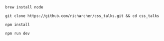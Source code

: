 `brew install node`

`git clone https://github.com/richarcher/css_talks.git && cd css_talks`

`npm install`

`npm run dev`
